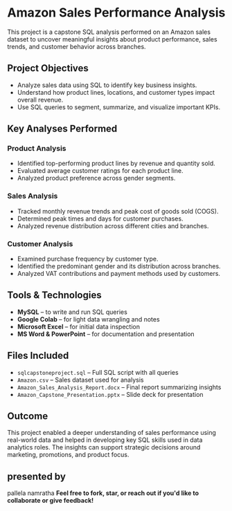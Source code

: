 # Amazon Sales Performance Analysis 

This project is a capstone SQL analysis performed on an Amazon sales dataset to uncover meaningful insights about product performance, sales trends, and customer behavior across branches.

## Project Objectives

- Analyze sales data using SQL to identify key business insights.
- Understand how product lines, locations, and customer types impact overall revenue.
- Use SQL queries to segment, summarize, and visualize important KPIs.

## Key Analyses Performed

### Product Analysis
- Identified top-performing product lines by revenue and quantity sold.
- Evaluated average customer ratings for each product line.
- Analyzed product preference across gender segments.

###  Sales Analysis
- Tracked monthly revenue trends and peak cost of goods sold (COGS).
- Determined peak times and days for customer purchases.
- Analyzed revenue distribution across different cities and branches.

###  Customer Analysis
- Examined purchase frequency by customer type.
- Identified the predominant gender and its distribution across branches.
- Analyzed VAT contributions and payment methods used by customers.

## Tools & Technologies

- **MySQL** – to write and run SQL queries
- **Google Colab** – for light data wrangling and notes
- **Microsoft Excel** – for initial data inspection
- **MS Word & PowerPoint** – for documentation and presentation

## Files Included

- `sqlcapstoneproject.sql` – Full SQL script with all queries
- `Amazon.csv` – Sales dataset used for analysis
- `Amazon_Sales_Analysis_Report.docx` – Final report summarizing insights
- `Amazon_Capstone_Presentation.pptx` – Slide deck for presentation

## Outcome

This project enabled a deeper understanding of sales performance using real-world data and helped in developing key SQL skills used in data analytics roles. The insights can support strategic decisions around marketing, promotions, and product focus.

## presented by 
pallela namratha
 **Feel free to fork, star, or reach out if you'd like to collaborate or give feedback!**
